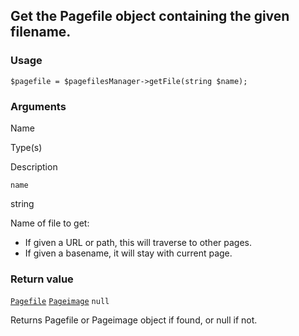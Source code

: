 Get the Pagefile object containing the given filename.
------------------------------------------------------

### Usage

    $pagefile = $pagefilesManager->getFile(string $name);

### Arguments

Name

Type(s)

Description

`name`

string

Name of file to get:

*   If given a URL or path, this will traverse to other pages.
*   If given a basename, it will stay with current page.

### Return value

[`Pagefile`](/api/ref/pagefile/) [`Pageimage`](/api/ref/pageimage/) `null`

Returns Pagefile or Pageimage object if found, or null if not.

